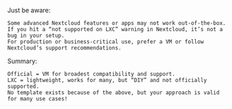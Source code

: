 Just be aware:

    Some advanced Nextcloud features or apps may not work out-of-the-box.
    If you hit a “not supported on LXC” warning in Nextcloud, it’s not a bug in your setup.
    For production or business-critical use, prefer a VM or follow Nextcloud’s support recommendations.

Summary:

    Official = VM for broadest compatibility and support.
    LXC = lightweight, works for many, but “DIY” and not officially supported.
    No template exists because of the above, but your approach is valid for many use cases!
